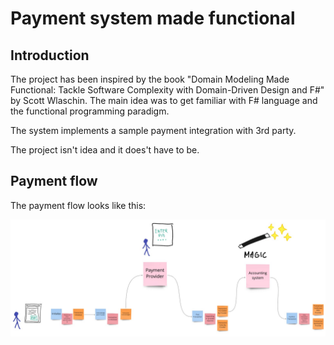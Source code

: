 # Payment system made functional

## Introduction

The project has been inspired by the book "Domain Modeling Made Functional: Tackle Software Complexity with Domain-Driven Design and F#" by  Scott Wlaschin.
The main idea was to get familiar with F# language and the functional programming paradigm.

The system implements a sample payment integration with 3rd party.

The project isn't idea and it does't have to be. 


## Payment flow

The payment flow looks like this:

![flow](flow.jpg)